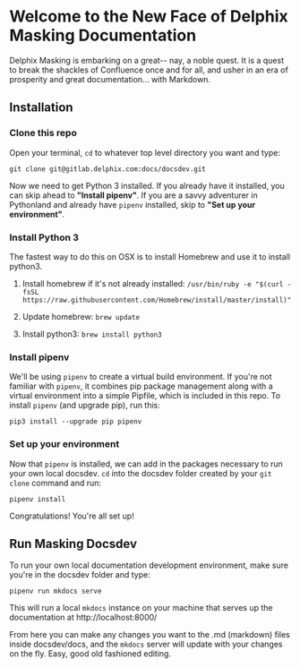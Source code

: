 # Welcome to the New Face of Delphix Masking Documentation

Delphix Masking is embarking on a great-- nay, a noble quest. It is a quest to break the shackles of Confluence once and for all, and usher in an era of prosperity and great documentation... with Markdown.

## Installation

### Clone this repo

Open your terminal, ```cd``` to whatever top level directory you want and type:

`git clone git@gitlab.delphix.com:docs/docsdev.git`

Now we need to get Python 3 installed. If you already have it installed, you can skip ahead to **"Install pipenv"**. If you are a savvy adventurer in Pythonland and already have `pipenv` installed, skip to **"Set up your environment"**.

### Install Python 3

The fastest way to do this on OSX is to install Homebrew and use it to install python3.

1. Install homebrew if it's not already installed: `/usr/bin/ruby -e "$(curl -fsSL https://raw.githubusercontent.com/Homebrew/install/master/install)"`

2. Update homebrew: `brew update`

3. Install python3: `brew install python3`


### Install pipenv

We'll be using `pipenv` to create a virtual build environment. If you're not familiar with `pipenv`, it combines pip package management along with a virtual environment into a simple Pipfile, which is included in this repo. To install `pipenv` (and upgrade pip), run this:

`pip3 install --upgrade pip pipenv`

### Set up your environment

Now that `pipenv` is installed, we can add in the packages necessary to run your own local docsdev. `cd` into the docsdev folder created by your `git clone` command and run:

`pipenv install`

Congratulations! You're all set up!

## Run Masking Docsdev

To run your own local documentation development environment, make sure you're in the docsdev folder and type:

`pipenv run mkdocs serve`

This will run a local `mkdocs` instance on your machine that serves up the documentation at http://localhost:8000/

From here you can make any changes you want to the .md (markdown) files inside docsdev/docs, and the `mkdocs` server will update with your changes on the fly. Easy, good old fashioned editing. 
